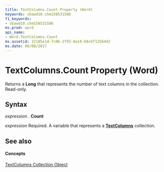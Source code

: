 ```yaml
---
title: TextColumns.Count Property (Word)
keywords: vbawd10.chm158531586
f1_keywords:
- vbawd10.chm158531586
ms.prod: word
api_name:
- Word.TextColumns.Count
ms.assetid: 22185e1d-7c06-2f93-0a10-b8cbf1256442
ms.date: 06/08/2017
---
```



# TextColumns.Count Property (Word)

Returns a **Long** that represents the number of text columns in the collection. Read-only.


## Syntax

 _expression_ . **Count**

 _expression_ Required. A variable that represents a **[TextColumns](textcolumns-objectword.md)** collection.


## See also


#### Concepts


[TextColumns Collection Object](textcolumns-objectword.md)

